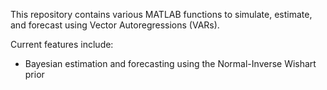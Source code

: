 This repository contains various MATLAB functions to simulate, estimate, and
forecast using Vector Autoregressions (VARs).

Current features include:
* Bayesian estimation and forecasting using the Normal-Inverse Wishart prior
